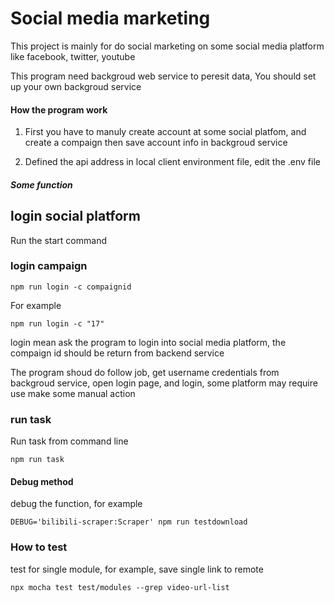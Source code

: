 # Social media marketing

This project is mainly for do social marketing on some social media platform like facebook, twitter, youtube

This program need backgroud web service to peresit data, You should set up your own backgroud service

#### How the program work

1. First you have to manuly create account at some social platfom, and create a compaign then save account info in backgroud service

2. Defined the api address in local client environment file, edit the .env file

##### Some function
## login social platform

Run the start command

### login campaign
```
npm run login -c compaignid
```

For example
```
npm run login -c "17"
```
login mean ask the program to login into social media platform, the compaign id should be return from backend service


The program shoud do follow job, get username credentials from backgroud service, open login page, and login, some platform may require use make some manual action

### run task

Run task from command line
```
npm run task 
```



#### Debug method
debug the function, for example
```
DEBUG='bilibili-scraper:Scraper' npm run testdownload
```

### How to test
test for single module, for example, save single link to remote
```
npx mocha test test/modules --grep video-url-list
```















